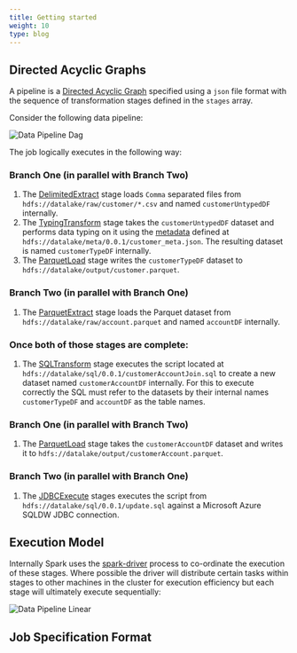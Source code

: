 ```yaml
---
title: Getting started
weight: 10
type: blog
---
```


## Directed Acyclic Graphs

A pipeline is a [Directed Acyclic Graph](https://en.wikipedia.org/wiki/Directed_acyclic_graph) specified using a `json` file format with the sequence of transformation stages defined in the `stages` array.

Consider the following data pipeline:

![Data Pipeline Dag](/img/drawio_pipeline_dag.png)

The job logically executes in the following way:

### Branch One (in parallel with Branch Two)

1. The [DelimitedExtract](../extract/#delimitedextract) stage loads `Comma` separated files from `hdfs://datalake/raw/customer/*.csv` and named `customerUntypedDF` internally.
1. The [TypingTransform](../transform/#typingtransform) stage takes the `customerUntypedDF` dataset and performs data typing on it using the [metadata](../metadata/) defined at `hdfs://datalake/meta/0.0.1/customer_meta.json`. The resulting dataset is named `customerTypeDF` internally. 
1. The [ParquetLoad](../load/#parquetload) stage writes the `customerTypeDF` dataset to `hdfs://datalake/output/customer.parquet`.

### Branch Two (in parallel with Branch One)

1. The [ParquetExtract](../extract/#parquetextract) stage loads the Parquet dataset from `hdfs://datalake/raw/account.parquet` and named `accountDF` internally.

### Once both of those stages are complete:

1. The [SQLTransform](../transform/#sqltransform) stage executes the script located at `hdfs://datalake/sql/0.0.1/customerAccountJoin.sql` to create a new dataset named `customerAccountDF` internally. For this to execute correctly the SQL must refer to the datasets by their internal names `customerTypeDF` and `accountDF` as the table names.

### Branch One (in parallel with Branch Two)

1. The [ParquetLoad](../load/#parquetload) stage takes the `customerAccountDF` dataset and writes it to `hdfs://datalake/output/customerAccount.parquet`.

### Branch Two (in parallel with Branch One)

1. The [JDBCExecute](../execute/#jdbcexecute) stages executes the script from `hdfs://datalake/sql/0.0.1/update.sql` against a Microsoft Azure SQLDW JDBC connection.

## Execution Model

Internally Spark uses the [spark-driver](https://spark.apache.org/docs/latest/cluster-overview.html#cluster-mode-overview) process to co-ordinate the execution of these stages. Where possible the driver will distribute certain tasks within stages to other machines in the cluster for execution efficiency but each stage will ultimately execute sequentially: 

![Data Pipeline Linear](/img/drawio_pipeline_linear.png)

## Job Specification Format